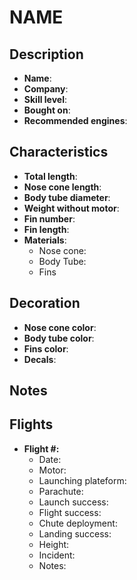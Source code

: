 # NAME

## Description

- **Name**: 
- **Company**: 
- **Skill level**: 
- **Bought on**: 
- **Recommended engines**: 

## Characteristics

- **Total length**: 
- **Nose cone length**: 
- **Body tube diameter**: 
- **Weight without motor**: 
- **Fin number**: 
- **Fin length**: 
- **Materials**:
  - Nose cone:
  - Body Tube:
  - Fins

## Decoration

- **Nose cone color**: 
- **Body tube color**: 
- **Fins color**: 
- **Decals**: 

## Notes

## Flights

- **Flight #:**
  - Date: 
  - Motor: 
  - Launching plateform: 
  - Parachute: 
  - Launch success: 
  - Flight success: 
  - Chute deployment: 
  - Landing success: 
  - Height: 
  - Incident: 
  - Notes: 

